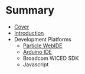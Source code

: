 # Summary

* [Cover](README.md)
* [Introduction](documentation/Introduction.md)
* Development Platforms
   * [Particle WebIDE](documentation/Particle.md)
   * [Arduino IDE](documentation/Arduino.md)
   * Broadcom WICED SDK
   * Javascript

